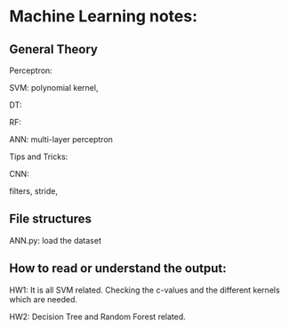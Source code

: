 # Machine Learning notes:

## General Theory

Perceptron: 

SVM: polynomial kernel, 

DT:

RF:

ANN: multi-layer perceptron

Tips and Tricks:

CNN:

filters, stride, 

## File structures

ANN.py:
    load the dataset


## How to read or understand the output:


HW1:
It is all SVM related. Checking the c-values and the different kernels which are needed.

HW2:
Decision Tree and Random Forest related.